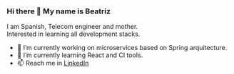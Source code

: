 ### Hi there 👋 My name is Beatriz

I am Spanish, Telecom engineer and mother.</br>
Interested in learning all development stacks.

<!--- 😄 Pronouns: ...
- 💬 Ask me about ...
- ⚡ Fun fact: ...
**beatlm/beatlm** is a ✨ _special_ ✨ repository because its `README.md` (this file) appears on your GitHub profile.
-->
- 🔭 I’m currently working on microservices based on Spring arquitecture.
- 🌱 I’m currently learning React and CI tools.
- 📫 Reach me in <a href="https://www.linkedin.com/in/beatriz-lopez-moreno-22a3a036"> LinkedIn </a>
